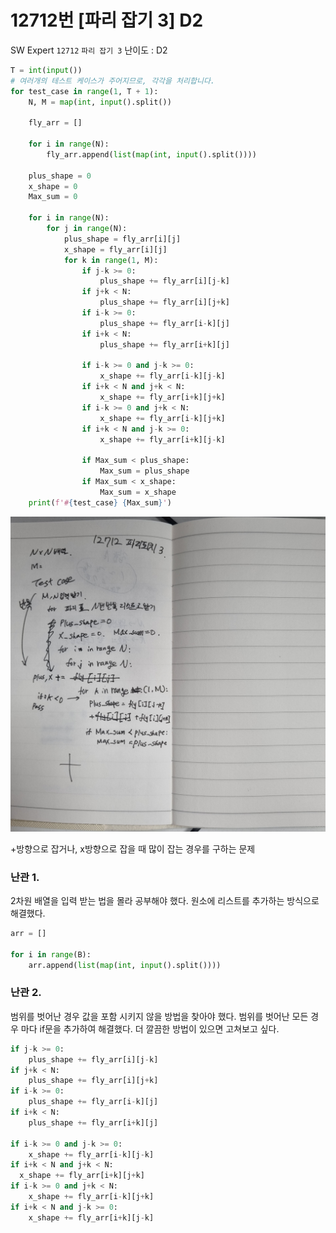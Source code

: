 # 12712번 [파리 잡기 3] D2

SW Expert `12712` `파리 잡기 3` 난이도 : D2

```python
T = int(input())
# 여러개의 테스트 케이스가 주어지므로, 각각을 처리합니다.
for test_case in range(1, T + 1):
    N, M = map(int, input().split())

    fly_arr = []

    for i in range(N):
        fly_arr.append(list(map(int, input().split())))

    plus_shape = 0
    x_shape = 0
    Max_sum = 0

    for i in range(N):
        for j in range(N):
            plus_shape = fly_arr[i][j]
            x_shape = fly_arr[i][j]
            for k in range(1, M):
                if j-k >= 0:
                    plus_shape += fly_arr[i][j-k]
                if j+k < N:
                    plus_shape += fly_arr[i][j+k]
                if i-k >= 0:
                    plus_shape += fly_arr[i-k][j]
                if i+k < N:
                    plus_shape += fly_arr[i+k][j]

                if i-k >= 0 and j-k >= 0:
                    x_shape += fly_arr[i-k][j-k]
                if i+k < N and j+k < N:
                    x_shape += fly_arr[i+k][j+k]
                if i-k >= 0 and j+k < N:
                    x_shape += fly_arr[i-k][j+k]
                if i+k < N and j-k >= 0:
                    x_shape += fly_arr[i+k][j-k]

                if Max_sum < plus_shape:
                    Max_sum = plus_shape
                if Max_sum < x_shape:
                    Max_sum = x_shape
    print(f'#{test_case} {Max_sum}')
```

![1000003296.jpg](../../image/note1.jpg)

+방향으로 잡거나, x방향으로 잡을 때 많이 잡는 경우를 구하는 문제

### 난관 1.

2차원 배열을 입력 받는 법을 몰라 공부해야 했다.
원소에 리스트를 추가하는 방식으로 해결했다.

```python
arr = []

for i in range(B):    
	arr.append(list(map(int, input().split())))
```

### 난관 2.

범위를 벗어난 경우 값을 포함 시키지 않을 방법을 찾아야 했다.
범위를 벗어난 모든 경우 마다 if문을 추가하여 해결했다. 더 깔끔한 방법이 있으면 고쳐보고 싶다.

```python
if j-k >= 0:
	plus_shape += fly_arr[i][j-k]
if j+k < N:
	plus_shape += fly_arr[i][j+k]
if i-k >= 0:
	plus_shape += fly_arr[i-k][j]
if i+k < N:
	plus_shape += fly_arr[i+k][j]

if i-k >= 0 and j-k >= 0:
	x_shape += fly_arr[i-k][j-k]
if i+k < N and j+k < N:
  x_shape += fly_arr[i+k][j+k]
if i-k >= 0 and j+k < N:
	x_shape += fly_arr[i-k][j+k]
if i+k < N and j-k >= 0:
	x_shape += fly_arr[i+k][j-k]
```